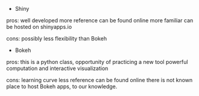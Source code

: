 * Shiny

pros: well developed
      more reference can be found online
      more familiar
      can be hosted on shinyapps.io
      
cons: possibly less flexibility than Bokeh 

* Bokeh

pros: this is a python class, opportunity of practicing a new tool
      powerful computation and interactive visualization
      
cons: learning curve
      less reference can be found online
      there is not known place to host Bokeh apps, to our knowledge. 
